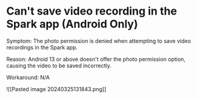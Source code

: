 # Can't save video recording in the Spark app (Android Only)
Symptom: The photo permission is denied when attempting to save video recordings in the Spark app.

Reason: Android 13 or above doesn't offer the photo permission option, causing the video to be saved incorrectly.

Workaround: N/A

![[Pasted image 20240325131843.png]]
 